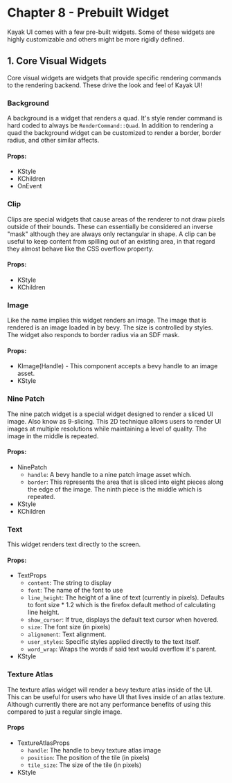 # Chapter 8 - Prebuilt Widget
Kayak UI comes with a few pre-built widgets. Some of these widgets are highly customizable and others might be more rigidly defined. 

## 1. Core Visual Widgets
Core visual widgets are widgets that provide specific rendering commands to the rendering backend. These drive the look and feel of Kayak UI!

### Background
A background is a widget that renders a quad. It's style render command is hard coded to always be `RenderCommand::Quad`. In addition to rendering a quad the background widget can be customized to render a border, border radius, and other similar affects.

#### Props:
- KStyle
- KChildren 
- OnEvent

### Clip
Clips are special widgets that cause areas of the renderer to not draw pixels outside of their bounds. These can essentially be considered an inverse "mask" although they are always only rectangular in shape. A clip can be useful to keep content from spilling out of an existing area, in that regard they almost behave like the CSS overflow property.

#### Props:
- KStyle
- KChildren

### Image
Like the name implies this widget renders an image. The image that is rendered is an image loaded in by bevy. The size is controlled by styles. The widget also responds to border radius via an SDF mask.

#### Props:
- KImage(Handle<Image>) - This component accepts a bevy handle to an image asset.
- KStyle

### Nine Patch
The nine patch widget is a special widget designed to render a sliced UI image. Also know as 9-slicing. This 2D technique allows users to render UI images at multiple resolutions while maintaining a level of quality. The image in the middle is repeated.

#### Props:
- NinePatch
    - `handle`: A bevy handle to a nine patch image asset which.
    - `border`: This represents the area that is sliced into eight pieces along the edge of the image. The ninth piece is the middle which is repeated.
- KStyle
- KChildren

### Text
This widget renders text directly to the screen.

#### Props:
- TextProps
    - `content`: The string to display
    - `font`: The name of the font to use 
    - `line_height`: The height of a line of text (currently in pixels). Defaults to font size * 1.2 which is the firefox default method of calculating line height.
    - `show_cursor`: If true, displays the default text cursor when hovered.
    - `size`: The font size (in pixels)
    - `alignement`: Text alignment.
    - `user_styles`: Specific styles applied directly to the text itself.
    - `word_wrap`: Wraps the words if said text would overflow it's parent.
- KStyle

### Texture Atlas
The texture atlas widget will render a bevy texture atlas inside of the UI. This can be useful for users who have UI that lives inside of an atlas texture. Although currently there are not any performance benefits of using this compared to just a regular single image.

#### Props
- TextureAtlasProps
    - `handle`: The handle to bevy texture atlas image
    - `position`: The position of the tile (in pixels)
    - `tile_size`: The size of the tile (in pixels)
- KStyle
